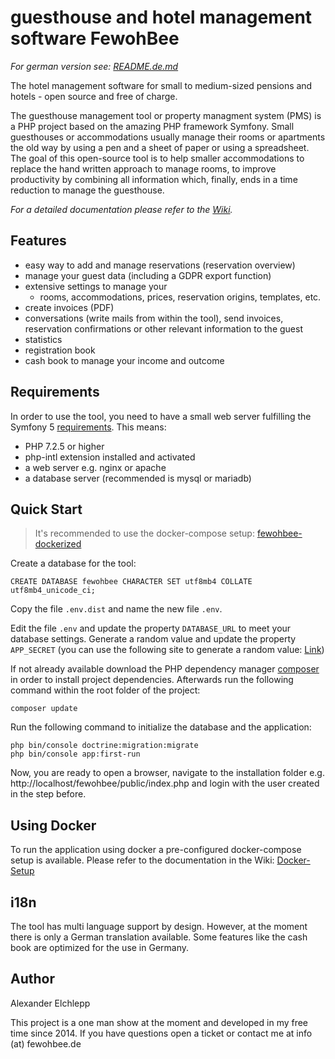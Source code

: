 
# guesthouse and hotel management software FewohBee

*For german version see: [README.de.md](https://github.com/developeregrem/fewohbee/blob/master/README.de.md)*

The hotel management software for small to medium-sized pensions and hotels - open source and free of charge.

The guesthouse management tool or property managment system (PMS) is a PHP project based on the amazing PHP framework Symfony.
Small guesthouses or accommodations usually manage their rooms or apartments the old way by using a pen and a sheet of paper or using a spreadsheet. The goal of this open-source tool is to help smaller accommodations to replace the hand written approach to manage rooms, to improve productivity by combining all information which, finally, ends in a time reduction to manage the guesthouse.

*For a detailed documentation please refer to the [Wiki](https://github.com/developeregrem/fewohbee/wiki).*


## Features

 - easy way to add and manage reservations (reservation overview)
 - manage your guest data (including a GDPR export function)
 - extensive settings to manage your
	 - rooms, accommodations, prices, reservation origins, templates, etc.
 - create invoices (PDF)
 - conversations (write mails from within the tool), send invoices, reservation confirmations or other relevant information to the guest
 - statistics
 - registration book
 - cash book to manage your income and outcome

## Requirements

In order to use the tool, you need to have a small web server fulfilling the Symfony 5 [requirements](https://symfony.com/doc/current/reference/requirements.html). This means:

 - PHP 7.2.5 or higher
 - php-intl extension installed and activated
 - a web server e.g. nginx or apache
 - a database server (recommended is mysql or mariadb)

## Quick Start

> It's recommended to use the docker-compose setup: [fewohbee-dockerized](https://github.com/developeregrem/fewohbee-dockerized)

Create a database for the tool:

    CREATE DATABASE fewohbee CHARACTER SET utf8mb4 COLLATE utf8mb4_unicode_ci;

 Copy the file `.env.dist` and name the new file `.env`.

Edit the file `.env` and update the property `DATABASE_URL` to meet your database settings.
Generate a random value and update the property `APP_SECRET` (you can use the following site to generate a random value: [Link](http://nux.net/secret))

If not already available download the PHP dependency manager [composer](https://getcomposer.org/download/) in order to install project dependencies. Afterwards run the following command within the root folder of the project:

    composer update

Run the following command to initialize the database and the application:

    php bin/console doctrine:migration:migrate
    php bin/console app:first-run

Now, you are ready to open a browser, navigate to the installation folder e.g. 
http://localhost/fewohbee/public/index.php
and login with the user created in the step before.

## Using Docker

To run the application using docker a pre-configured docker-compose setup is available. Please refer to the documentation in the Wiki: [Docker-Setup](https://github.com/developeregrem/fewohbee/wiki/Docker-Setup)

## i18n

The tool has multi language support by design. However, at the moment there is only a German translation available. Some features like the cash book are optimized for the use in Germany.

## Author

Alexander Elchlepp

This project is a one man show at the moment and developed in my free time since 2014. If you have questions open a ticket or contact me at info (at) fewohbee.de
